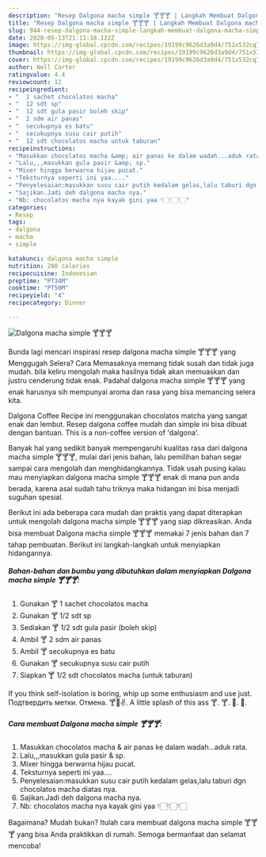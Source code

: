 ```yaml
---
description: "Resep Dalgona macha simple 🍸🍸🍸 | Langkah Membuat Dalgona macha simple 🍸🍸🍸 Yang Sempurna"
title: "Resep Dalgona macha simple 🍸🍸🍸 | Langkah Membuat Dalgona macha simple 🍸🍸🍸 Yang Sempurna"
slug: 944-resep-dalgona-macha-simple-langkah-membuat-dalgona-macha-simple-yang-sempurna
date: 2020-05-13T21:11:18.122Z
image: https://img-global.cpcdn.com/recipes/19199c9626d3a9d4/751x532cq70/dalgona-macha-simple-🍸🍸🍸-foto-resep-utama.jpg
thumbnail: https://img-global.cpcdn.com/recipes/19199c9626d3a9d4/751x532cq70/dalgona-macha-simple-🍸🍸🍸-foto-resep-utama.jpg
cover: https://img-global.cpcdn.com/recipes/19199c9626d3a9d4/751x532cq70/dalgona-macha-simple-🍸🍸🍸-foto-resep-utama.jpg
author: Nell Carter
ratingvalue: 4.4
reviewcount: 12
recipeingredient:
- "  1 sachet chocolatos macha"
- "  12 sdt sp"
- "  12 sdt gula pasir boleh skip"
- "  2 sdm air panas"
- "  secukupnya es batu"
- "  secukupnya susu cair putih"
- "  12 sdt chocolatos macha untuk taburan"
recipeinstructions:
- "Masukkan chocolatos macha &amp; air panas ke dalam wadah...aduk rata."
- "Lalu,,,masukkan gula pasir &amp; sp."
- "Mixer hingga berwarna hijau pucat."
- "Teksturnya seperti ini yaa...."
- "Penyelesaian:masukkan susu cair putih kedalam gelas,lalu taburi dgn chocolatos macha diatas nya."
- "Sajikan.Jadi deh dalgona macha nya."
- "Nb: chocolatos macha nya kayak gini yaa 👇🏻👇🏻👇🏻"
categories:
- Resep
tags:
- dalgona
- macha
- simple

katakunci: dalgona macha simple 
nutrition: 288 calories
recipecuisine: Indonesian
preptime: "PT34M"
cooktime: "PT50M"
recipeyield: "4"
recipecategory: Dinner

---
```



![Dalgona macha simple 🍸🍸🍸](https://img-global.cpcdn.com/recipes/19199c9626d3a9d4/751x532cq70/dalgona-macha-simple-🍸🍸🍸-foto-resep-utama.jpg)

Bunda lagi mencari inspirasi resep dalgona macha simple 🍸🍸🍸 yang Menggugah Selera? Cara Memasaknya memang tidak susah dan tidak juga mudah. bila keliru mengolah maka hasilnya tidak akan memuaskan dan justru cenderung tidak enak. Padahal dalgona macha simple 🍸🍸🍸 yang enak harusnya sih mempunyai aroma dan rasa yang bisa memancing selera kita.

Dalgona Coffee Recipe ini menggunakan chocolatos matcha yang sangat enak dan lembut. Resep dalgona coffee mudah dan simple ini bisa dibuat dengan bantuan. This is a non-coffee version of &#39;dalgona&#39;.

Banyak hal yang sedikit banyak mempengaruhi kualitas rasa dari dalgona macha simple 🍸🍸🍸, mulai dari jenis bahan, lalu pemilihan bahan segar sampai cara mengolah dan menghidangkannya. Tidak usah pusing kalau mau menyiapkan dalgona macha simple 🍸🍸🍸 enak di mana pun anda berada, karena asal sudah tahu triknya maka hidangan ini bisa menjadi suguhan spesial.


Berikut ini ada beberapa cara mudah dan praktis yang dapat diterapkan untuk mengolah dalgona macha simple 🍸🍸🍸 yang siap dikreasikan. Anda bisa membuat Dalgona macha simple 🍸🍸🍸 memakai 7 jenis bahan dan 7 tahap pembuatan. Berikut ini langkah-langkah untuk menyiapkan hidangannya.

<!--inarticleads1-->

##### Bahan-bahan dan bumbu yang dibutuhkan dalam menyiapkan Dalgona macha simple 🍸🍸🍸:

1. Gunakan  🍸 1 sachet chocolatos macha
1. Gunakan  🍸 1/2 sdt sp
1. Sediakan  🍸 1/2 sdt gula pasir (boleh skip)
1. Ambil  🍸 2 sdm air panas
1. Ambil  🍸 secukupnya es batu
1. Gunakan  🍸 secukupnya susu cair putih
1. Siapkan  🍸 1/2 sdt chocolatos macha (untuk taburan)


If you think self-isolation is boring, whip up some enthusiasm and use just. Подтвердить метки. Отмена. 🍸🐾✌. A little splash of this ass 🍸. 🍸. 🍹. 🍺. 

<!--inarticleads2-->

##### Cara membuat Dalgona macha simple 🍸🍸🍸:

1. Masukkan chocolatos macha &amp; air panas ke dalam wadah...aduk rata.
1. Lalu,,,masukkan gula pasir &amp; sp.
1. Mixer hingga berwarna hijau pucat.
1. Teksturnya seperti ini yaa....
1. Penyelesaian:masukkan susu cair putih kedalam gelas,lalu taburi dgn chocolatos macha diatas nya.
1. Sajikan.Jadi deh dalgona macha nya.
1. Nb: chocolatos macha nya kayak gini yaa 👇🏻👇🏻👇🏻




Bagaimana? Mudah bukan? Itulah cara membuat dalgona macha simple 🍸🍸🍸 yang bisa Anda praktikkan di rumah. Semoga bermanfaat dan selamat mencoba!

